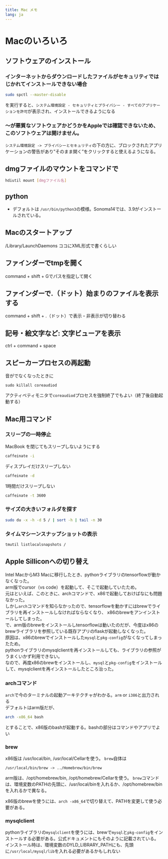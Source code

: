 ```yaml
---
title: Mac メモ
lang: ja
---
```




# Macのいろいろ

## ソフトウェアのインストール

### インターネットからダウンロードしたファイルがセキュリティではじかれてインストールできない場合

```bash
sudo spctl --master-disable
```
を実行すると、`システム環境設定 - セキュリティとプライバシー - すべてのアプリケーションを許可`が表示され、インストールできるようになる

### 〜が悪質なソフトウェアかどうかをAppleでは確認できないため、このソフトウェアは開けません。

`システム環境設定 -> プライバシーとセキュリティ`の下の方に、ブロックされたアプリケーションの警告があり”そのまま開く”をクリックすると使えるようになる。


## dmgファイルのマウントをコマンドで

```bash
hdiutil mount [dmgファイル名]
```

## python

- デフォルトは `/usr/bin/python3`の模様。Sonoma14では、3.9がインストールされている。

## Macのスタートアップ
/Library/LaunchDaemons
ココにXML形式で書くらしい

## ファインダーでtmpを開く

command + shift + Gでパスを指定して開く

## ファインダーで.（ドット）始まりのファイルを表示する

command + shift +  .（ドット）で表示・非表示が切り替わる

## 記号・絵文字など: 文字ビューアを表示

ctrl + command + space

## スピーカープロセスの再起動

音がでなくなったときに

```
sudo killall coreaudiod
```
アクティベティモニタで`coreaudiod`プロセスを強制終了でもよい（終了後自動起動する）

## Mac用コマンド

### スリープの一時停止

MacBook を閉じてもスリープしないようにする

```bash
caffeinate -i
```
ディスプレイだけスリープしない

```bash
caffeinate -d
```
1時間だけスリープしない

```bash
caffeinate -t 3600
```

### サイズの大きいフォルダを探す

```bash
sudo du -x -h -d 5 / | sort -h | tail -n 30
```

### タイムマシーンスナップショットの表示

```bash
tmutil listlocalsnapshots /
```


## Apple Silliconへの切り替え

Intel MacからM3 Macに移行したとき、pythonライブラリのtensorflowが動かなくなった。  
arm版でcursor（vs code）を起動して、そこで起動していたため。  
元はといえば、このときに、archコマンドで、x86で起動しておけばなにも問題なかった。  
しかし`arch`コマンドを知らなかったので、tensorflowを動かすにはbrewでライブラリを再インストールしなければならなくなり、
x86のbrewをアンインストールしてしまった。  
で、arm版のbrewをインストールしtensorflowは動いたのだが、今度はx86のbrewライブラリを参照している既存アプリのflaskが起動しなくなった。  
原因は、x86のbrewでインストールした`mysql`と`pkg-config`がなくなってしまったため。  
pythonライブラリのmysqlclientを再インストールしても、ライブラリの参照がうまくいかず利用できない。  
なので、再度x86のbrewをインストールし、`mysql`と`pkg-config`をインストールして、mysqlclientを再インストールしたところ治った。  

### archコマンド

`arch`で今のターミナルの起動アーキテクチャがわかる。`arm` or `i386`と出力される  
デフォルトはarm版だが、

```bash
arch -x86_64 bash
```
とすることで、x86版のbashが起動する。bashの部分はコマンドやアプリでよい

### brew

x86版は /usr/local/bin, /usr/local/Cellarを使う。
`brew`自体は

```
/usr/local/bin/brew -> ../Homebrew/bin/brew
```

arm版は、/opt/homebrew/bin, /opt/homebrew/Cellarを使う。
`brew`コマンドは、環境変数のPATHの先頭に、/usr/local/binを入れるか、/opt/homebrew/binを入れるかで異なる。

x86版のbrewを使うには、`arch -x86_64`で切り替えて、PATHを変更して使う必要がある。

### mysqlclient

pythonライブラリの`mysqlclient`を使うには、brewで`mysql`と`pkg-config`をインストールする必要がある。公式ドキュメントにもそのように記載されている。  
インストール時は、環境変数のDYLD_LIBRARY_PATHにも、先頭に`/usr/local/mysql/lib`を入れる必要があるかもしれない




